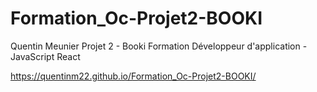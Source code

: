 # Formation_Oc-Projet2-BOOKI
Quentin Meunier Projet 2 - Booki Formation Développeur d'application - JavaScript React


https://quentinm22.github.io/Formation_Oc-Projet2-BOOKI/

